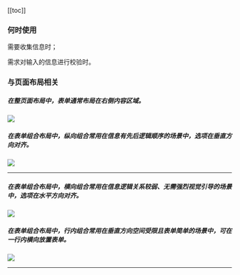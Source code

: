[[toc]]

### 何时使用

需要收集信息时；

需求对输入的信息进行校验时。

### 与页面布局相关

##### 在整页面布局中，表单通常布局在右侧内容区域。

<img src="https://oteam-tdesign-1258344706.cos.ap-guangzhou.myqcloud.com/site/design/20211221143256.png" />

##### 在表单组合布局中，纵向组合常用在信息有先后逻辑顺序的场景中，选项在垂直方向对齐。

<img src="https://oteam-tdesign-1258344706.cos.ap-guangzhou.myqcloud.com/site/design/20211221143310.png" />

<hr />

##### 在表单组合布局中，横向组合常用在信息逻辑关系较弱、无需强烈视觉引导的场景中，选项在水平方向对齐。

<img src="https://oteam-tdesign-1258344706.cos.ap-guangzhou.myqcloud.com/site/design/20211221143334.png" />

##### 在表单组合布局中，行内组合常用在垂直方向空间受限且表单简单的场景中，可在一行内横向放置表单。

<img src="https://oteam-tdesign-1258344706.cos.ap-guangzhou.myqcloud.com/site/design/20211221143443.png" />

<hr />
